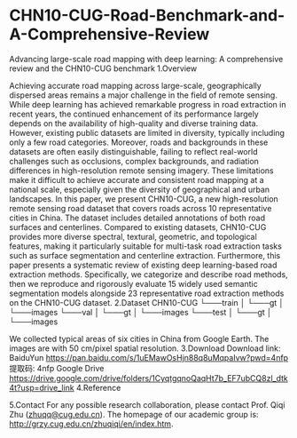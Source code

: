 # CHN10-CUG-Road-Benchmark-and-A-Comprehensive-Review
Advancing large-scale road mapping with deep learning: A comprehensive review and the CHN10-CUG benchmark
1.Overview
 
  
Achieving accurate road mapping across large-scale, geographically dispersed areas remains a major challenge in the field of remote sensing. While deep learning has achieved remarkable progress in road extraction in recent years, the continued enhancement of its performance largely depends on the availability of high-quality and diverse training data. However, existing public datasets are limited in diversity, typically including only a few road categories. Moreover, roads and backgrounds in these datasets are often easily distinguishable, failing to reflect real-world challenges such as occlusions, complex backgrounds, and radiation differences in high-resolution remote sensing imagery. These limitations make it difficult to achieve accurate and consistent road mapping at a national scale, especially given the diversity of geographical and urban landscapes. In this paper, we present CHN10-CUG, a new high-resolution remote sensing road dataset that covers roads across 10 representative cities in China. The dataset includes detailed annotations of both road surfaces and centerlines. Compared to existing datasets, CHN10-CUG provides more diverse spectral, textural, geometric, and topological features, making it particularly suitable for multi-task road extraction tasks such as surface segmentation and centerline extraction. Furthermore, this paper presents a systematic review of existing deep learning-based road extraction methods. Specifically, we categorize and describe road methods, then we reproduce and rigorously evaluate 15 widely used semantic segmentation models alongside 23 representative road extraction methods on the CHN10-CUG dataset.
2.Dataset
CHN10-CUG
└───train
│   └───gt
│   └───images
└───val
│   └───gt
│   └───images
└───test
│   └───gt
│   └───images

We collected typical areas of six cities in China from Google Earth. The images are with 50 cm/pixel spatial resolution.
3.Download
Download link:
BaiduYun
https://pan.baidu.com/s/1uEMawOsHjn88q8uMqpaIvw?pwd=4nfp 提取码: 4nfp 
Google Drive
https://drive.google.com/drive/folders/1CyqtgqnoQaqHt7b_EF7ubCQ8zl_dtk4t?usp=drive_link
4.Reference

5.Contact
For any possible research collaboration, please contact Prof. Qiqi Zhu (zhuqq@cug.edu.cn).
The homepage of our academic group is: http://grzy.cug.edu.cn/zhuqiqi/en/index.htm.

